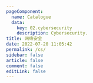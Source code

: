 ```yaml
---
pageComponent:
  name: Catalogue
  data:
    key: 02.cybersecurity
    description: Cybersecurity.
title: 网络安全
date: 2022-07-20 11:05:42
permalink: /cs/
sidebar: false
article: false
comment: false
editLink: false
---
```

